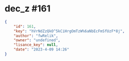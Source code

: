 
# dec_z #161
                
```JSON
{
    "id": 161,
    "key": "hVrNdZzQkO^5kCiHrgOmTzW%6aNbEcFmSfUzF*8j",
    "author": "fwRelik",
    "owner": "undefined",
    "lisance_key": null,
    "date": "2023-4-09 14:26"
}
```
    